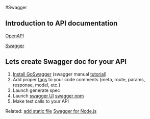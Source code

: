 #Swagger

## Introduction to API documentation
[OpenAPI](https://openapis.org)

[Swagger](http://swagger.io)

## Lets create Swagger doc for your API
1. [Install GoSwagger](https://goswagger.io) (swagger manual [tutorial](http://idratherbewriting.com/pubapis_swagger/))
2. Add proper [tags](http://goswagger.io/generate/spec.html) to your code comments {meta, route, params, response, model, etc.}
3. Launch generate spec
4. Launch [swagger UI](https://github.com/swagger-api/swagger-ui) [swagger npm](http://www.mohammedovich.com/2015/10/18/how-to-setup-swagger-ui-nodejs/)
5. Make test calls to your API

Related:
[add static file](http://stackoverflow.com/questions/30400477/how-to-open-local-files-in-swagger-ui)
[Swagger for Node.js](https://blog.risingstack.com/swagger-nodejs/)